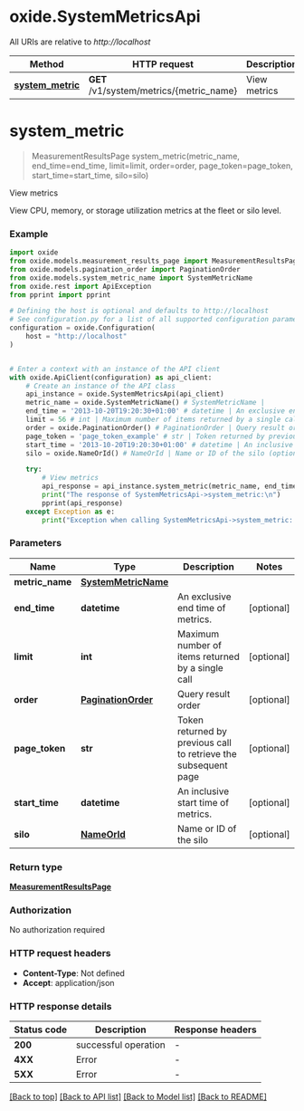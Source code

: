 # oxide.SystemMetricsApi

All URIs are relative to *http://localhost*

Method | HTTP request | Description
------------- | ------------- | -------------
[**system_metric**](SystemMetricsApi.md#system_metric) | **GET** /v1/system/metrics/{metric_name} | View metrics


# **system_metric**
> MeasurementResultsPage system_metric(metric_name, end_time=end_time, limit=limit, order=order, page_token=page_token, start_time=start_time, silo=silo)

View metrics

View CPU, memory, or storage utilization metrics at the fleet or silo level.

### Example


```python
import oxide
from oxide.models.measurement_results_page import MeasurementResultsPage
from oxide.models.pagination_order import PaginationOrder
from oxide.models.system_metric_name import SystemMetricName
from oxide.rest import ApiException
from pprint import pprint

# Defining the host is optional and defaults to http://localhost
# See configuration.py for a list of all supported configuration parameters.
configuration = oxide.Configuration(
    host = "http://localhost"
)


# Enter a context with an instance of the API client
with oxide.ApiClient(configuration) as api_client:
    # Create an instance of the API class
    api_instance = oxide.SystemMetricsApi(api_client)
    metric_name = oxide.SystemMetricName() # SystemMetricName | 
    end_time = '2013-10-20T19:20:30+01:00' # datetime | An exclusive end time of metrics. (optional)
    limit = 56 # int | Maximum number of items returned by a single call (optional)
    order = oxide.PaginationOrder() # PaginationOrder | Query result order (optional)
    page_token = 'page_token_example' # str | Token returned by previous call to retrieve the subsequent page (optional)
    start_time = '2013-10-20T19:20:30+01:00' # datetime | An inclusive start time of metrics. (optional)
    silo = oxide.NameOrId() # NameOrId | Name or ID of the silo (optional)

    try:
        # View metrics
        api_response = api_instance.system_metric(metric_name, end_time=end_time, limit=limit, order=order, page_token=page_token, start_time=start_time, silo=silo)
        print("The response of SystemMetricsApi->system_metric:\n")
        pprint(api_response)
    except Exception as e:
        print("Exception when calling SystemMetricsApi->system_metric: %s\n" % e)
```



### Parameters


Name | Type | Description  | Notes
------------- | ------------- | ------------- | -------------
 **metric_name** | [**SystemMetricName**](.md)|  | 
 **end_time** | **datetime**| An exclusive end time of metrics. | [optional] 
 **limit** | **int**| Maximum number of items returned by a single call | [optional] 
 **order** | [**PaginationOrder**](.md)| Query result order | [optional] 
 **page_token** | **str**| Token returned by previous call to retrieve the subsequent page | [optional] 
 **start_time** | **datetime**| An inclusive start time of metrics. | [optional] 
 **silo** | [**NameOrId**](.md)| Name or ID of the silo | [optional] 

### Return type

[**MeasurementResultsPage**](MeasurementResultsPage.md)

### Authorization

No authorization required

### HTTP request headers

 - **Content-Type**: Not defined
 - **Accept**: application/json

### HTTP response details

| Status code | Description | Response headers |
|-------------|-------------|------------------|
**200** | successful operation |  -  |
**4XX** | Error |  -  |
**5XX** | Error |  -  |

[[Back to top]](#) [[Back to API list]](../README.md#documentation-for-api-endpoints) [[Back to Model list]](../README.md#documentation-for-models) [[Back to README]](../README.md)

